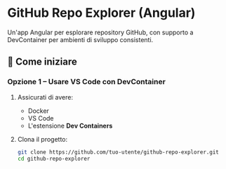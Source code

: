 # GitHub Repo Explorer (Angular)

Un'app Angular per esplorare repository GitHub, con supporto a DevContainer per ambienti di sviluppo consistenti.

## 🚀 Come iniziare

### Opzione 1 – Usare VS Code con DevContainer

1. Assicurati di avere:
   - Docker
   - VS Code
   - L'estensione **Dev Containers**

2. Clona il progetto:

   ```bash
   git clone https://github.com/tuo-utente/github-repo-explorer.git
   cd github-repo-explorer